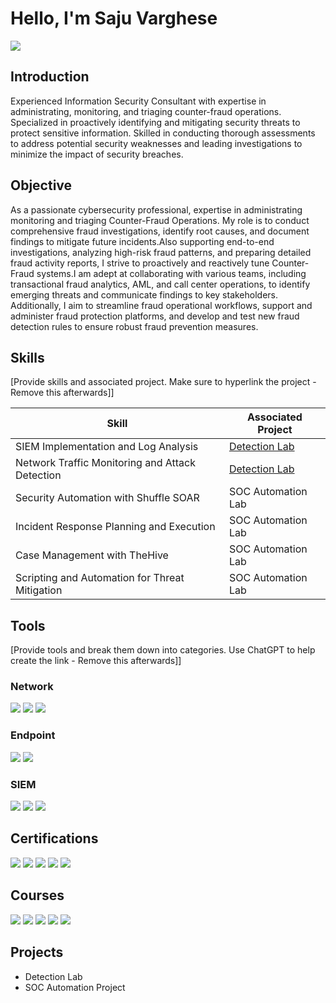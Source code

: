 # Hello, I'm Saju Varghese
<a href="https://www.linkedin.com/in/sajuvargheseputhancharuvil"><img src="https://img.shields.io/badge/-LinkedIn-0072b1?&style=for-the-badge&logo=linkedin&logoColor=white" /></a>

## Introduction
Experienced Information Security Consultant with expertise in administrating, monitoring, and triaging counter-fraud operations. Specialized in proactively identifying and mitigating security threats to protect sensitive information. Skilled in conducting thorough assessments to address potential security weaknesses and leading investigations to minimize the impact of security breaches.

## Objective
As a passionate cybersecurity professional, expertise in administrating monitoring and triaging Counter-Fraud Operations. My role is to conduct comprehensive fraud investigations, identify root causes, and document findings to mitigate future incidents.Also supporting end-to-end investigations, analyzing high-risk fraud patterns, and preparing detailed fraud activity reports, I strive to proactively and reactively tune Counter-Fraud systems.I am adept at collaborating with various teams, including transactional fraud analytics, AML, and call center operations, to identify emerging threats and communicate findings to key stakeholders. Additionally, I aim to streamline fraud operational workflows, support and administer fraud protection platforms, and develop and test new fraud detection rules to ensure robust fraud prevention measures.

## Skills
[Provide skills and associated project. Make sure to hyperlink the project - Remove this afterwards]]

| Skill                                         | Associated Project         |
|-----------------------------------------------|----------------------------|
| SIEM Implementation and Log Analysis          | <a href="https://google.com">Detection Lab</a>|
| Network Traffic Monitoring and Attack Detection | <a href="https://google.com">Detection Lab</a>|
| Security Automation with Shuffle SOAR         | SOC Automation Lab|
| Incident Response Planning and Execution      | SOC Automation Lab|
| Case Management with TheHive                  | SOC Automation Lab|
| Scripting and Automation for Threat Mitigation | SOC Automation Lab|

## Tools
[Provide tools and break them down into categories. Use ChatGPT to help create the link - Remove this afterwards]]

### Network
<div>
    <img src="https://img.shields.io/badge/-Wireshark-1679A7?&style=for-the-badge&logo=Wireshark&logoColor=white" />
    <img src="https://img.shields.io/badge/-Suricata-EF3B2D?&style=for-the-badge&logo=Suricata&logoColor=white" />
    <img src="https://img.shields.io/badge/-Zeek-777BB4?&style=for-the-badge&logo=Zeek&logoColor=white" />
</div>

### Endpoint
<div>
    <img src="https://img.shields.io/badge/-Microsoft_Defender_for_Endpoint-00A4EF?&style=for-the-badge&logo=Microsoft&logoColor=white" />
    <img src="https://img.shields.io/badge/-Velociraptor-4B275F?&style=for-the-badge&logo=Velociraptor&logoColor=white" />
</div>

### SIEM
<div>
    <img src="https://img.shields.io/badge/-Microsoft_Sentinel-0078D4?&style=for-the-badge&logo=Microsoft&logoColor=white" />
    <img src="https://img.shields.io/badge/-Splunk-000000?&style=for-the-badge&logo=Splunk&logoColor=white" />
    <img src="https://img.shields.io/badge/-Elastic-005571?&style=for-the-badge&logo=Elastic&logoColor=white" />
</div>

## Certifications

<div>
<img src="https://img.shields.io/badge/GROUP_IB_Fraud_Protection_Specialist-black" />
<img src="https://img.shields.io/badge/CCNA-darkblue" />
<img src="https://img.shields.io/badge/-A%2B-4D4D4D?&style=for-the-badge&logo=CompTIA&logoColor=white" />
<img src="https://img.shields.io/badge/-CDSA-006400?&style=for-the-badge&logoColor=white" />
<img src="https://img.shields.io/badge/-CCD-000080?&style=for-the-badge&logoColor=white" />
</div>

## Courses

<div>
<img src="https://img.shields.io/badge/Become_an_Ethical_Hacker_LinkedIn-darkred" />
<img src="https://img.shields.io/badge/CCNA-darkblue" />
<img src="https://img.shields.io/badge/-A%2B-4D4D4D?&style=for-the-badge&logo=CompTIA&logoColor=white" />
<img src="https://img.shields.io/badge/-CDSA-006400?&style=for-the-badge&logoColor=white" />
<img src="https://img.shields.io/badge/-CCD-000080?&style=for-the-badge&logoColor=white" />
</div>

## Projects
- Detection Lab
- SOC Automation Project
